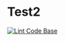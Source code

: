 # Test2

[![Lint Code Base](https://github.com/vancheeswaran/Test2/actions/workflows/super-linter.yml/badge.svg)](https://github.com/vancheeswaran/Test2/actions/workflows/super-linter.yml)
